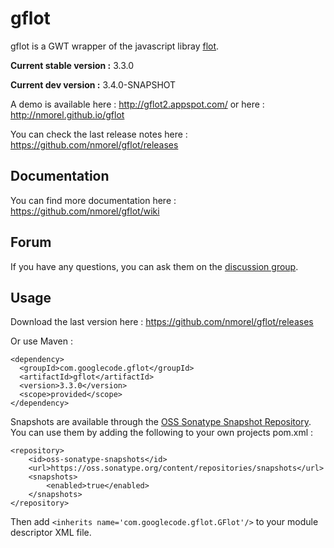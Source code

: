 gflot
=====
gflot is a GWT wrapper of the javascript libray [flot](http://www.flotcharts.org/).

**Current stable version :** 3.3.0

**Current dev version :** 3.4.0-SNAPSHOT

A demo is available here : http://gflot2.appspot.com/
or here : http://nmorel.github.io/gflot

You can check the last release notes here : https://github.com/nmorel/gflot/releases

Documentation
-------------
You can find more documentation here : https://github.com/nmorel/gflot/wiki

Forum
-----
If you have any questions, you can ask them on the [discussion group](https://groups.google.com/forum/?fromgroups#!forum/gflot).

Usage
-----
Download the last version here : https://github.com/nmorel/gflot/releases

Or use Maven :

    <dependency>
      <groupId>com.googlecode.gflot</groupId>
      <artifactId>gflot</artifactId>
      <version>3.3.0</version>
      <scope>provided</scope>
    </dependency>

Snapshots are available through the [OSS Sonatype Snapshot Repository](https://oss.sonatype.org/content/repositories/snapshots/com/googlecode/gflot/gflot/).
You can use them by adding the following <repository> to your own projects pom.xml :

    <repository>
        <id>oss-sonatype-snapshots</id>
        <url>https://oss.sonatype.org/content/repositories/snapshots</url>
        <snapshots>
            <enabled>true</enabled>
        </snapshots>
    </repository>

Then add `<inherits name='com.googlecode.gflot.GFlot'/>` to your module descriptor XML file.
